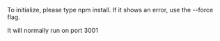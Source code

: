 To initialize, please type npm install.
If it shows an error, use the --force flag.

It will normally run on port 3001

